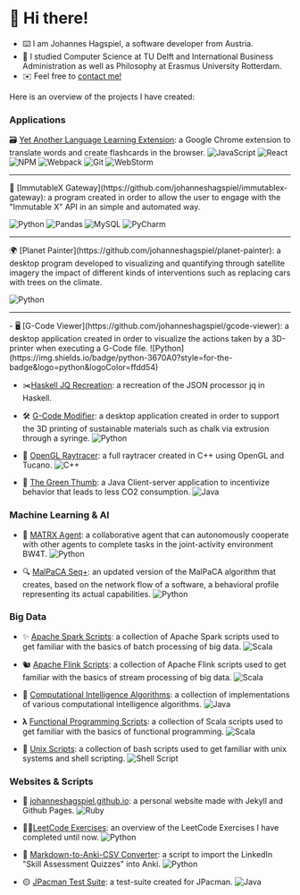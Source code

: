# 👋  Hi there!

- ⌨️ I am Johannes Hagspiel, a software developer from Austria. 
- 📖 I studied Computer Science at TU Delft and International Business Administration as well as Philosophy at Erasmus University Rotterdam.
- ✉️ Feel free to [contact me!](https://johanneshagspiel.com/contact)

Here is an overview of the projects I have created:

### Applications
🗃️ [Yet Another Language Learning Extension](https://github.com/johanneshagspiel/yet-another-language-learning-extension):  a Google Chrome extension to translate words and create flashcards in the browser.
![JavaScript](https://img.shields.io/badge/javascript-%23323330.svg?style=for-the-badge&logo=javascript&logoColor=%23F7DF1E) ![React](https://img.shields.io/badge/react-%2320232a.svg?style=for-the-badge&logo=react&logoColor=%2361DAFB) ![NPM](https://img.shields.io/badge/NPM-%23000000.svg?style=for-the-badge&logo=npm&logoColor=white) ![Webpack](https://img.shields.io/badge/webpack-%238DD6F9.svg?style=for-the-badge&logo=webpack&logoColor=black) 	![Git](https://img.shields.io/badge/git-%23F05033.svg?style=for-the-badge&logo=git&logoColor=white) ![WebStorm](https://img.shields.io/badge/webstorm-143?style=for-the-badge&logo=webstorm&logoColor=white&color=black)
<hr>
 🛒 [ImmutableX Gateway](https://github.com/johanneshagspiel/immutablex-gateway): a program created in order to allow the user to engage with the "Immutable X" API in an simple and automated way.

![Python](https://img.shields.io/badge/python-3670A0?style=for-the-badge&logo=python&logoColor=ffdd54) ![Pandas](https://img.shields.io/badge/pandas-%23150458.svg?style=for-the-badge&logo=pandas&logoColor=white) ![MySQL](https://img.shields.io/badge/mysql-%2300f.svg?style=for-the-badge&logo=mysql&logoColor=white) ![PyCharm](https://img.shields.io/badge/pycharm-143?style=for-the-badge&logo=pycharm&logoColor=black&color=black&labelColor=green)
<hr>
 🌍 [Planet Painter](https://github.com/johanneshagspiel/planet-painter): a desktop program developed to visualizing and quantifying through satellite imagery the impact of different kinds of interventions such as replacing cars with trees on the climate.

![Python](https://img.shields.io/badge/python-3670A0?style=for-the-badge&logo=python&logoColor=ffdd54)
<hr>
- 🖥️ [G-Code Viewer](https://github.com/johanneshagspiel/gcode-viewer): a desktop application created in order to visualize the actions taken by a 3D-printer when executing a G-Code file. 
![Python](https://img.shields.io/badge/python-3670A0?style=for-the-badge&logo=python&logoColor=ffdd54)

- ✂️[Haskell JQ Recreation](https://github.com/johanneshagspiel/haskell-jq-recreation): a recreation of the JSON processor jq in Haskell.

- 🛠️ [G-Code Modifier](https://github.com/johanneshagspiel/gcode-modifier): a desktop application created in order to support the 3D printing of sustainable materials such as chalk via extrusion through a syringe. ![Python](https://img.shields.io/badge/python-3670A0?style=for-the-badge&logo=python&logoColor=ffdd54)

- 🦜 [OpenGL Raytracer](https://github.com/johanneshagspiel/opengl-raytracer): a full raytracer created in C++ using OpenGL and Tucano. ![C++](https://img.shields.io/badge/c++-%2300599C.svg?style=for-the-badge&logo=c%2B%2B&logoColor=white)

- 🍏 [The Green Thumb](https://github.com/johanneshagspiel/the-green-thumb): a Java Client-server application to incentivize behavior that leads to less CO2 consumption. ![Java](https://img.shields.io/badge/java-%23ED8B00.svg?style=for-the-badge&logo=java&logoColor=white)

### Machine Learning & AI

- 🤖 [MATRX Agent](https://github.com/johanneshagspiel/matrx-agent): a collaborative agent that can autonomously cooperate with other agents to complete tasks in the joint-activity environment BW4T. ![Python](https://img.shields.io/badge/python-3670A0?style=for-the-badge&logo=python&logoColor=ffdd54)

- 🔍 [MalPaCA Seq+](https://github.com/johanneshagspiel/malpaca-seq): an updated version of the MalPaCA algorithm that creates, based on the network flow of a software, a behavioral profile representing its actual capabilities. ![Python](https://img.shields.io/badge/python-3670A0?style=for-the-badge&logo=python&logoColor=ffdd54)

### Big Data

- ✨ [Apache Spark Scripts](https://github.com/johanneshagspiel/apache-spark-scripts): a collection of Apache Spark scripts used to get familiar with the basics of batch processing of big data. ![Scala](https://img.shields.io/badge/scala-%23DC322F.svg?style=for-the-badge&logo=scala&logoColor=white)

- 🐿️ [Apache Flink Scripts](https://github.com/johanneshagspiel/apache-flink-scripts): a collection of Apache Flink scripts used to get familiar with the basics of stream processing of big data. ![Scala](https://img.shields.io/badge/scala-%23DC322F.svg?style=for-the-badge&logo=scala&logoColor=white)

- 🧠 [Computational Intelligence Algorithms](https://github.com/johanneshagspiel/computational-intelligence-algorithms): a collection of implementations of various computational intelligence algorithms. ![Java](https://img.shields.io/badge/java-%23ED8B00.svg?style=for-the-badge&logo=java&logoColor=white)

- 𝛌 [Functional Programming Scripts](https://github.com/johanneshagspiel/functional-programming-scripts): a collection of Scala scripts used to get familiar with the basics of functional programming. ![Scala](https://img.shields.io/badge/scala-%23DC322F.svg?style=for-the-badge&logo=scala&logoColor=white)

- 📜 [Unix Scripts](https://github.com/johanneshagspiel/unix-scripts): a collection of bash scripts used to get familiar with unix systems and shell scripting. ![Shell Script](https://img.shields.io/badge/shell_script-%23121011.svg?style=for-the-badge&logo=gnu-bash&logoColor=white)

### Websites & Scripts

- 🔱 [johanneshagspiel.github.io](https://github.com/johanneshagspiel/johanneshagspiel.github.io): a personal website made with Jekyll and Github Pages. ![Ruby](https://img.shields.io/badge/ruby-%23CC342D.svg?style=for-the-badge&logo=ruby&logoColor=white)

- 🏋️‍♂️[LeetCode Exercises](https://github.com/johanneshagspiel/leetcode-exercises): an overview of the LeetCode Exercises I have completed until now. ![Python](https://img.shields.io/badge/python-3670A0?style=for-the-badge&logo=python&logoColor=ffdd54)

- 💱 [Markdown-to-Anki-CSV Converter](https://github.com/johanneshagspiel/markdown-to-anki-csv-converter): a script to import the LinkedIn "Skill Assessment Quizzes" into Anki. ![Python](https://img.shields.io/badge/python-3670A0?style=for-the-badge&logo=python&logoColor=ffdd54)

- 🟡 [JPacman Test Suite](https://github.com/johanneshagspiel/jpacman-test-suite): a test-suite created for JPacman. ![Java](https://img.shields.io/badge/java-%23ED8B00.svg?style=for-the-badge&logo=java&logoColor=white)
